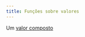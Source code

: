 ```yaml
---
title: Funções sobre valores
---
```


Um [valor composto](../valorescompostos)


<kotlin>


</kotlin>
